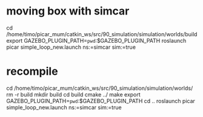 # moving box with simcar 
cd /home/timo/picar_mum/catkin_ws/src/90_simulation/simulation/worlds/build
export GAZEBO_PLUGIN_PATH=`pwd`:$GAZEBO_PLUGIN_PATH
roslaunch picar simple_loop_new.launch ns:=simcar sim:=true

# recompile
cd /home/timo/picar_mum/catkin_ws/src/90_simulation/simulation/worlds/
rm -r build
mkdir build
cd build
cmake ../
make
export GAZEBO_PLUGIN_PATH=`pwd`:$GAZEBO_PLUGIN_PATH
cd ..
roslaunch picar simple_loop_new.launch ns:=simcar sim:=true
